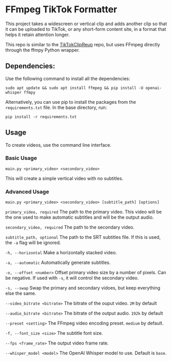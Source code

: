 # FFmpeg TikTok Formatter
This project takes a widescreen or vertical clip and adds another clip so that it can be uploaded to TikTok, or any short-form content site, in a format that helps it retain attention longer.

This repo is similar to the [TikTokClipReup](github.com/Geeoon/TikTokClipReup) repo, but uses FFmpeg directly through the ffmpy Python wrapper.

## Dependencies:
Use the following command to install all the dependencies:

`sudo apt update && sudo apt install ffmpeg && pip install -U openai-whisper ffmpy`

Alternatively, you can use pip to install the packages from the `requirements.txt` file.  In the base directory, run:

`pip install -r requirements.txt`

## Usage
To create videos, use the command line interface.
### Basic Usage
`main.py <primary_video> <secondary_video>`

This will create a simple vertical video with no subtitles.
### Advanced Usage
`main.py <primary_video> <secondary_video> [subtitle_path] [options]`

`primary_video, required` The path to the primary video. This video will be the one used to make automatic subtitles and will be the output audio.

`secondary_video, required` The path to the secondary video.

`subtitle_path, optional` The path to the SRT subtitles file. If this is used, the `-a` flag will be ignored.

`-h, --horizontal` Make a horizontally stacked video.

`-a, --automatic` Automatically generate subtitles.

`-o, --offset <number>` Offset primary video size by a number of pixels. Can be negative. If used with `-s`, it will control the secondary video.

`-s, --swap` Swap the primary and secondary vidoes, but keep everything else the same.

`--video_bitrate <bitrate>` The bitrate of the ouput video. `2M` by default

`--audio_bitrate <bitrate>` The bitrate of the output audio. `192k` by default

`--preset <setting>` The FFmpeg video encoding preset. `medium` by default.

`-f, --font_size <size>` The subtitle font size.

`--fps <frame_rate>` The output video frame rate.

`--whisper_model <model>` The OpenAI Whisper model to use. Default is `base`.